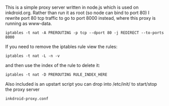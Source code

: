 This is a simple proxy server written in node.js which is used on inkdroid.org.
Rather than run it as root (so node can bind to port 80) I rewrite port 80 
tcp traffic to go to port 8000 instead, where this proxy is running as www-data.

    iptables -t nat -A PREROUTING -p tcp --dport 80 -j REDIRECT --to-ports 8000

If you need to remove the iptables rule view the rules:

    iptables -t nat -L -n -v

and then use the index of the rule to delete it:

    iptables -t nat -D PREROUTING RULE_INDEX_HERE

Also included is an upstart script you can drop into /etc/init/ to start/stop
the proxy server

    inkdroid-proxy.conf
